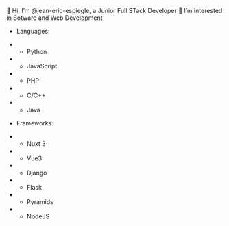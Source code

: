 👋 Hi, I’m @jean-eric-espiegle, a Junior Full STack Developer
👀 I’m interested in Sotware and Web Development
- Languages:
- - Python
- - JavaScript
- - PHP
- - C/C++
- - Java
  
- Frameworks:
- - Nuxt 3
- - Vue3
- - Django
- - Flask
- - Pyramids
- - NodeJS

<!---
jean-eric-espiegle/jean-eric-espiegle is a ✨ special ✨ repository because its `README.md` (this file) appears on your GitHub profile.
You can click the Preview link to take a look at your changes.
--->
